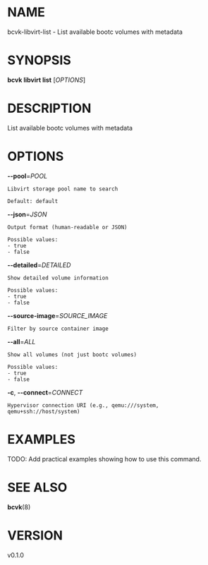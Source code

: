 # NAME

bcvk-libvirt-list - List available bootc volumes with metadata

# SYNOPSIS

**bcvk libvirt list** [*OPTIONS*]

# DESCRIPTION

List available bootc volumes with metadata

# OPTIONS

<!-- BEGIN GENERATED OPTIONS -->
**--pool**=*POOL*

    Libvirt storage pool name to search

    Default: default

**--json**=*JSON*

    Output format (human-readable or JSON)

    Possible values:
    - true
    - false

**--detailed**=*DETAILED*

    Show detailed volume information

    Possible values:
    - true
    - false

**--source-image**=*SOURCE_IMAGE*

    Filter by source container image

**--all**=*ALL*

    Show all volumes (not just bootc volumes)

    Possible values:
    - true
    - false

**-c**, **--connect**=*CONNECT*

    Hypervisor connection URI (e.g., qemu:///system, qemu+ssh://host/system)

<!-- END GENERATED OPTIONS -->

# EXAMPLES

TODO: Add practical examples showing how to use this command.

# SEE ALSO

**bcvk**(8)

# VERSION

v0.1.0
